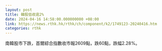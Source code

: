 ```yaml
---
layout: post
title: 韓股低收逾2%
date: 2024-04-16 14:58:00.000000000 +08:00
link: https://news.rthk.hk/rthk/ch/component/k2/1749123-20240416.htm
categories: rthk
---
```


南韓股市下跌，首爾綜合指數收市報2609點，跌60點，跌幅2.28%。
